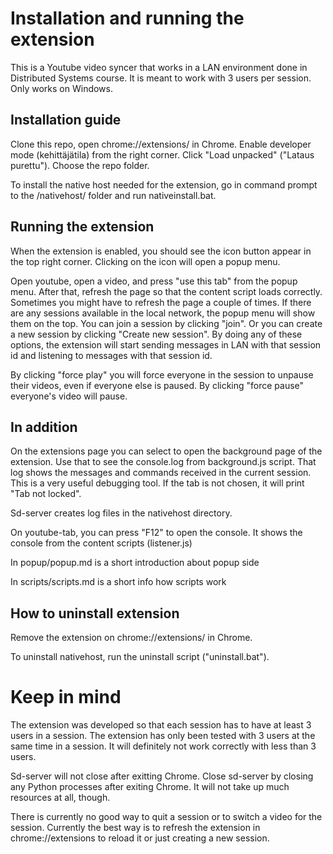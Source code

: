 # Installation and running the extension

This is a Youtube video syncer that works in a LAN environment done in Distributed Systems course. It is meant to work with 3 users per session. Only works on Windows.

## Installation guide

Clone this repo, open chrome://extensions/ in Chrome.
Enable developer mode (kehittäjätila) from the right corner. 
Click "Load unpacked" ("Lataus purettu").
Choose the repo folder.

To install the native host needed for the extension, go in command prompt 
to the /nativehost/ folder and run nativeinstall.bat.

## Running the extension

When the extension is enabled, you should see the icon button appear in the top right corner. Clicking on the icon will
open a popup menu. 

Open youtube, open a video, and press "use this tab" from the popup menu. After that, refresh the page so that
the content script loads correctly. Sometimes you might have to refresh the page a couple of times. 
If there are any sessions available in the local network, the popup menu will show them on the top.
You can join a session by clicking "join". Or you can create a new session by clicking "Create new session". By doing any of these options, the extension will start sending messages in LAN with that session id and listening to messages with that session id. 

By clicking "force play" you will force everyone in the session to unpause their videos, even if everyone else is paused. By clicking "force pause" 
everyone's video will pause. 

## In addition

On the extensions page you can select to open the background page of the extension.
Use that to see the console.log from background.js script. That log shows the messages and commands received in the current session. This is 
a very useful debugging tool. If the tab is not chosen, it will print "Tab not locked".

Sd-server creates log files in the nativehost directory. 

On youtube-tab, you can press "F12" to open the console.
It shows the console from the content scripts (listener.js)

In popup/popup.md is a short introduction about popup side

In scripts/scripts.md is a short info how scripts work

## How to uninstall extension

Remove the extension on chrome://extensions/ in Chrome. 

To uninstall nativehost, run the uninstall script ("uninstall.bat").

# Keep in mind

The extension was developed so that each session has to have at least 3 users in a session. The extension has only been tested with 3 users at the same time in a session. It will definitely not work correctly with less than 3 users. 

Sd-server will not close after exitting Chrome. Close sd-server by closing any Python processes after exiting Chrome. It will not take up much resources at all, though.

There is currently no good way to quit a session or to switch a video for the session. Currently the best way is to refresh the extension in chrome://extensions to reload it or just creating a new session.
